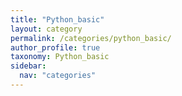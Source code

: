 ```yaml
---
title: "Python_basic"
layout: category
permalink: /categories/python_basic/
author_profile: true
taxonomy: Python_basic
sidebar:
  nav: "categories"
---
```


